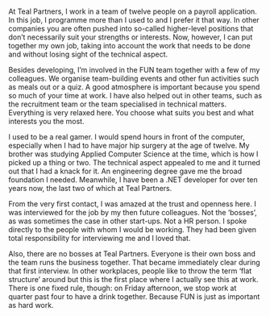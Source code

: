 <!-- title: Kelly -->
<!-- author: Kelly -->
<!-- date: 2020-05-04 -->
<!-- img: /assets/img/blogimages/story-kelly.jpg -->

<p class="page__image">
      <img src="/assets/img/blogimages/story-kelly.jpg" alt="">
</p>

At Teal Partners, I work in a team of twelve people on a payroll application. In this job, I programme more than I used to and I prefer it that way. In other companies you are often pushed into so-called higher-level positions that don’t necessarily suit your strengths or interests. Now, however, I can put together my own job, taking into account the work that needs to be done and without losing sight of the technical aspect.

Besides developing, I’m involved in the FUN team together with a few of my colleagues. We organise team-building events and other fun activities such as meals out or a quiz. A good atmosphere is important because you spend so much of your time at work. I have also helped out in other teams, such as the recruitment team or the team specialised in technical matters. Everything is very relaxed here. You choose what suits you best and what interests you the most.

I used to be a real gamer. I would spend hours in front of the computer, especially when I had to have major hip surgery at the age of twelve. My brother was studying Applied Computer Science at the time, which is how I picked up a thing or two. The technical aspect appealed to me and it turned out that I had a knack for it. An engineering degree gave me the broad foundation I needed. Meanwhile, I have been a .NET developer for over ten years now, the last two of which at Teal Partners.

From the very first contact, I was amazed at the trust and openness here. I was interviewed for the job by my then future colleagues. Not the ‘bosses’, as was sometimes the case in other start-ups. Not a HR person. I spoke directly to the people with whom I would be working. They had been given total responsibility for interviewing me and I loved that.

Also, there are no bosses at Teal Partners. Everyone is their own boss and the team runs the business together. That became immediately clear during that first interview. In other workplaces, people like to throw the term ‘flat structure’ around but this is the first place where I actually see this at work. There is one fixed rule, though: on Friday afternoon, we stop work at quarter past four to have a drink together. Because FUN is just as important as hard work.
